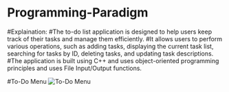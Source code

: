 # Programming-Paradigm

#Explaination: 
#The to-do list application is designed to help users keep track of their tasks and manage them efficiently. 
#It allows users to perform various operations, such as adding tasks, displaying the current task list, searching for tasks by ID, deleting tasks, and updating task descriptions. 
#The application is built using C++ and uses object-oriented programming principles and uses File Input/Output functions.

#To-Do Menu 
![To-Do Menu](https://github.com/Pema-Rinchen/programming-paradignm/assets/139209738/c2f3cf15-f93a-4dce-915b-c5df1b4b1717)

